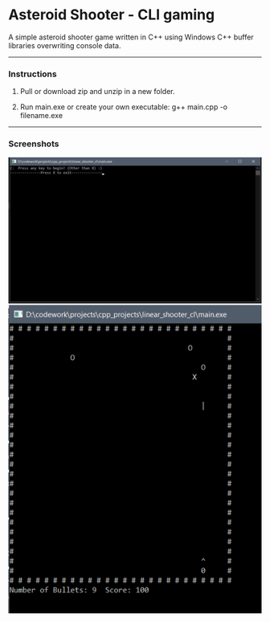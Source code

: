 # Asteroid Shooter - CLI gaming
A simple asteroid shooter game written in C++ using Windows C++ buffer libraries overwriting console data.

----  

### Instructions

1. Pull or download zip and unzip in a new folder.

2. Run main.exe or create your own executable: g++ main.cpp -o filename.exe

----

### Screenshots

![alt text](https://github.com/djroxx2000/cli_linear_shooter/blob/main/assets/example1.png 'CLI Runner Demo 1')
![alt text](https://github.com/djroxx2000/cli_linear_shooter/blob/main/assets/example2.png 'CLI Runner Demo 2')
